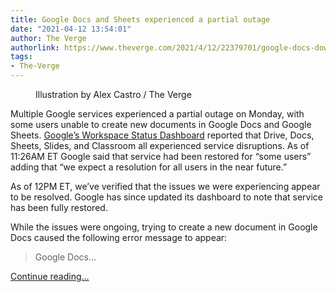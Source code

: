 ```yaml
---
title: Google Docs and Sheets experienced a partial outage
date: "2021-04-12 13:54:01"
author: The Verge
authorlink: https://www.theverge.com/2021/4/12/22379701/google-docs-down-drive-sheets-slides-outage-classroom
tags:
- The-Verge
---
```

<figure>
      <img alt="" src="https://cdn.vox-cdn.com/thumbor/pf9Z7jsT7ytRYdGiK5JQklJAIwQ=/0x0:2040x1360/1310x873/cdn.vox-cdn.com/uploads/chorus_image/image/69112643/acastro_180427_1777_0001.0.jpg" />
        <figcaption>Illustration by Alex Castro / The Verge</figcaption>
    </figure>

  <p id="9j2h7t">Multiple Google services experienced a partial outage on Monday, with some users unable to create new documents in Google Docs and Google Sheets. <a href="https://www.google.com/appsstatus#hl=en&amp;v=status">Google’s Workspace Status Dashboard</a> reported that Drive, Docs, Sheets, Slides, and Classroom all experienced service disruptions. As of 11:26AM ET Google said that service had been restored for “some users” adding that “we expect a resolution for all users in the near future.” </p>
<p id="imeGt9">As of 12PM ET, we’ve verified that the issues we were experiencing appear to be resolved. Google has since updated its dashboard to note that service has been fully restored.</p>
<p id="H33m1k">While the issues were ongoing, trying to create a new document in Google Docs caused  the following error message to appear: </p>
<blockquote><p id="YfJXEm">Google Docs...</p></blockquote>
  <p>
    <a href="https://www.theverge.com/2021/4/12/22379701/google-docs-down-drive-sheets-slides-outage-classroom">Continue reading&hellip;</a>
  </p>